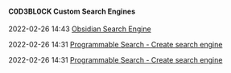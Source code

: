####  C0D3BL0CK Custom Search Engines

2022-02-26 14:43 [Obsidian Search Engine](https://cse.google.com/cse?cx=e1cb686ddc9bb4236#gsc.tab=0)

2022-02-26 14:31 [Programmable Search - Create search engine](https://accounts.google.com/v3/signin/identifier?dsh=S-788220610%3A1659823992233859&continue=https%3A%2F%2Fprogrammablesearchengine.google.com%2Fcontrolpanel%2Fcreate&followup=https%3A%2F%2Fprogrammablesearchengine.google.com%2Fcontrolpanel%2Fcreate&passive=1209600&flowName=WebLiteSignIn&flowEntry=ServiceLogin&ifkv=AQN2RmX1VnnvIFfwB2xDBynJtt2fPRzvU-TJFN5wodfTCGYC4S8WxgR6eMhWNZ0jIc-m9H_cjAwy)

2022-02-26 14:31 [Programmable Search - Create search engine](https://accounts.google.com/v3/signin/identifier?dsh=S1829029029%3A1659825201123785&continue=https%3A%2F%2Fprogrammablesearchengine.google.com%2Fcontrolpanel%2Fcreate&followup=https%3A%2F%2Fprogrammablesearchengine.google.com%2Fcontrolpanel%2Fcreate&passive=1209600&flowName=WebLiteSignIn&flowEntry=ServiceLogin&ifkv=AQN2RmVffC-pa0vV4u6jl0V_T5Wfze0IRU76_V2J4ud0jA5a1Pb1NBDNOMRzmXFE-PxFPhaMkfh7)



